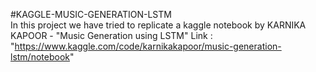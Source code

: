 #KAGGLE-MUSIC-GENERATION-LSTM <br>
In this project we have tried to replicate a kaggle notebook by KARNIKA KAPOOR - "Music Generation using LSTM" 
Link : "https://www.kaggle.com/code/karnikakapoor/music-generation-lstm/notebook"
